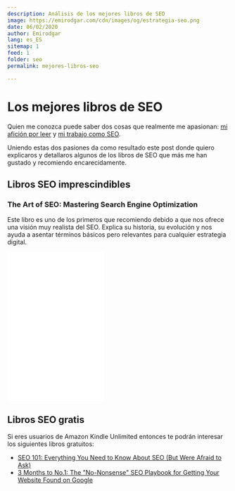 ```yaml
---
description: Análisis de los mejores libros de SEO
image: https://emirodgar.com/cdn/images/og/estrategia-seo.png
date: 06/02/2020
author: Emirodgar
lang: es_ES
sitemap: 1
feed: 1
folder: seo
permalink: mejores-libros-seo

--- 
```


# Los mejores libros de SEO

Quien me conozca puede saber dos cosas que realmente me apasionan: [mi afición por leer](https://emirodgar.com/libros-recomendados) y [ mi trabajo como SEO](https://emirodgar.com/experiencia-seo).

Uniendo estas dos pasiones da como resultado este post donde quiero explicaros y detallaros algunos de los libros de SEO que más me han gustado y recomiendo encarecidamente.

## Libros SEO imprescindibles

### The Art of SEO: Mastering Search Engine Optimization

Este libro es uno de los primeros que recomiendo debido a que nos ofrece una visión muy realista del SEO. Explica su historia, su evolución y nos ayuda a asentar términos básicos pero relevantes para cualquier estrategia digital.

<iframe style="width:220px;height:340px;" marginwidth="0" marginheight="0" scrolling="no" frameborder="0" src="//rcm-eu.amazon-adsystem.com/e/cm?lt1=_blank&bc1=000000&IS2=1&bg1=FFFFFF&fc1=000000&lc1=0000FF&t=emirodgar-21&language=es_ES&o=30&p=8&l=as4&m=amazon&f=ifr&ref=as_ss_li_til&asins=1491948965&linkId=030d4cb6de688ac50646808a0d253105"></iframe>

## Libros SEO gratis 

Si eres usuarios de Amazon Kindle Unlimited entonces te podrán interesar los siguientes libros gratuitos:

- [SEO 101: Everything You Need to Know About SEO (But Were Afraid to Ask)](https://amzn.to/3bcnAU2)
- [3 Months to No.1: The "No-Nonsense" SEO Playbook for Getting Your Website Found on Google](https://amzn.to/31FGzlL)
<!--stackedit_data:
eyJoaXN0b3J5IjpbLTQyMjYxMzcxLC0zNTY4MDIxODIsMTg4OD
EwMzM4N119
-->